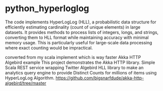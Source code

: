 # python_hyperloglog

The code implements HyperLogLog (HLL), a probabilistic data structure for efficiently estimating cardinality (count of unique elements) in large datasets. It provides methods to process lists of integers, longs, and strings, converting them to HLL format while maintaining accuracy with minimal memory usage. This is particularly useful for large-scale data processing where exact counting would be impractical.

converted from my scala implement which is way faster
Akka HTTP Algebird example
This project demonstrates the Akka HTTP library. Simple Scala REST service wrapping Twitter Algebird HLL library to make an analytics query engine to provide Distinct Counts for millions of items using HyperLogLog Algorithm.
https://github.com/bigsnarfdude/akka-http-algebird/tree/master
